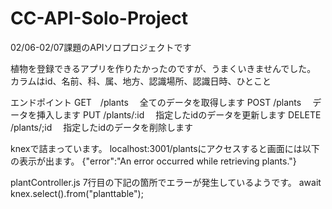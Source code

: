 # CC-API-Solo-Project
02/06-02/07課題のAPIソロプロジェクトです

植物を登録できるアプリを作りたかったのですが、うまくいきませんでした。
カラムはid、名前、科、属、地方、認識場所、認識日時、ひとこと

エンドポイント
GET　/plants 　全てのデータを取得します
POST /plants 　データを挿入します
PUT /plants/:id 　指定したidのデータを更新します
DELETE /plants/;id 　指定したidのデータを削除します

knexで詰まっています。
localhost:3001/plantsにアクセスすると画面には以下の表示が出ます。
{"error":"An error occurred while retrieving plants."}

plantController.js 7行目の下記の箇所でエラーが発生しているようです。
await knex.select().from("planttable");
